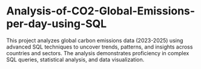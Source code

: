 # Analysis-of-CO2-Global-Emissions-per-day-using-SQL
This project analyzes global carbon emissions data (2023-2025) using advanced SQL techniques to uncover trends, patterns, and insights across countries and sectors. The analysis demonstrates proficiency in complex SQL queries, statistical analysis, and data visualization.
